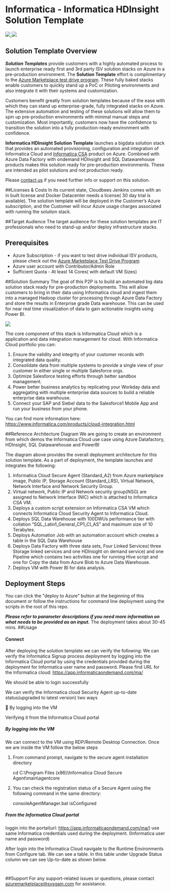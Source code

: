 # Informatica - Informatica HDInsight Solution Template
<a href="https://portal.azure.com/#create/Microsoft.Template/uri/https%3A%2F%2Fraw.githubusercontent.com%2Fsysgain%2Fazure-quickstart-templates%2Fmaster%2Ftrend-chef-splunk-security%2Fazuredeploy.json" target="_blank">
<img src="http://azuredeploy.net/deploybutton.png"/>
</a>
<a href="http://armviz.io/#/?load=https%3A%2F%2Fraw.githubusercontent.com%2Fsysgain%2Fazure-quickstart-templates%2Fmaster%2Ftrend-chef-splunk-security%2Fazuredeploy.json" target="_blank">
<img src="http://armviz.io/visualizebutton.png"/>
</a>

## Solution Template Overview
***Solution Templates*** provide customers with a highly automated process to launch enterprise ready first and 3rd party ISV solution stacks on Azure in a pre-production environment. The **Solution Template** effort is complimentary to the [Azure Marketplace test drive program](https://azure.microsoft.com/en-us/marketplace/test-drives/). These fully baked stacks enable customers to quickly stand up a PoC or Piloting environments and also integrate it with their systems and customization.

Customers benefit greatly from solution templates because of the ease with which they can stand up enterprise-grade, fully integrated stacks on Azure. The extensive automation and testing of these solutions will allow them to spin up pre-production environments with minimal manual steps and customization.  Most importantly, customers now have the confidence to transition the solution into a fully production-ready environment with confidence.

**Informatica HDInsight Solution Template** launches a bigdata solution stack that provides an automated provisioning, configuration and integration of Informatica Cloud and [Informatica CSA](https://azure.microsoft.com/en-us/marketplace/partners/informatica-cloud/informatica-cloud/) product on Azure. Combined with Azure Data Factory with ondemand HDInsight and SQL Datawarehouse products makes this solution ready for pre-production environments. These are intended as pilot solutions and not production ready.

Please [contact us](azuremarketplace@sysgain.com) if you need further info or support on this solution.

##Licenses & Costs
In its current state, Cloudbees Jenkins comes with an in built license and Docker Datacenter needs a license( 30 day trial is available). The solution template will be deployed in the Customer’s Azure subscription, and the Customer will incur Azure usage charges associated with running the solution stack.

##Target Audience
The target audience for these solution templates are IT professionals who need to stand-up and/or deploy infrastructure stacks.

## Prerequisites
* Azure Subscription - if you want to test drive individual ISV products, please check out the [Azure Marketplace Test Drive Program ](https://azure.microsoft.com/en-us/marketplace/test-drives/)
* Azure user account with Contributor/Admin Role
* Sufficient Quota - At least 14 Cores( with default VM Sizes)
 
##Solution Summary
The goal of this P2P is to build an automated big data solution stack ready for pre-production deployments. This will allow customers to bring in their data using Informatica cloud  and ingest them into a managed Hadoop cluster for processing through Azure Data Factory and store the results in Enterprise grade Data warehouse. This can be used for near real time visualization of data to gain actionable insights using Power BI.

![]( images/informatica-cloud.png)

The core component of this stack is Informatica Cloud which is a application and data integration management for cloud. With Informatica Cloud portfolio you can:

1. Ensure the validity and integrity of your customer records with integrated data quality.
2. Consolidate data from multiple systems to provide a single view of your customer in either single or multiple Salesforce orgs.
3. Optimize Salesforce testing efforts through better sandbox management.
4. Power better business analytics by replicating your Workday data and aggregating with multiple enterprise data sources to build a reliable enterprise data warehouse.
5. Connect your SAP and Siebel data to the Salesforce1 Mobile App and run your business from your phone.
 
You can find more information here: https://www.informatica.com/products/cloud-integration.html

##Reference Architecture Diagram
We are going to create an environment from which demos the Informatica Cloud use case using Azure Datafactory, HDInsight, SQL Datawarehouse and PowerBI 
![[](images/reference-arch.png)](images/reference-arch.png)

The diagram above provides the overall deployment architecture for this solution template.
As a part of deployment, the template launches and integrates the following:

1. Informatica Cloud Secure Agent (Standard_A2) from Azure marketplace image, Public IP, Storage Account (Standard_LRS), Virtual Network, Network Interface and Network Security Group.
2. Virtual network, Public IP and Network security group(NSG) are assigned to Network Interface (NIC) which is attached to Informatica CSA VM.
3. Deploys a custom script extension on Informatica CSA VM which connects Informatica Cloud Security Agent to Informatica Cloud.
4. Deploys SQL Data Warehouse with 100DWUs performance tier with collation “SQL_Latin1_General_CP1_CI_AS” and maximum size of 10 Terabytes.
5. Deploys Automation Job with an automation account which creates a table in the SQL Data Warehouse
6. Deploys Data Factory with three data sets, Four Linked Services( three Storage linked services and one HDInsight on demand service) and one Pipeline which contains two activities one for running Hive script and one for Copy the data from Azure Blob to Azure Data Warehouse.
7. Deploys VM with Power BI for data analysis.
 
## Deployment Steps
You can click the "deploy to Azure" button at the beginning of this document or follow the instructions for command line deployment using the scripts in the root of this repo.

***Please refer to parameter descriptions if you need more information on what needs to be provided as an input.***
The deployment takes about 30-45 mins.
##Usage
#### Connect
After deploying the solution template we can verify the following:
We can verify the Informatica Signup process deployment by logging into the Informatica Cloud portal by using the credentials provided during the deployment for Informatica user name and password.
Please find URL for the Informatica cloud:
https://app.informaticaondemand.com/ma/

We should be able to login successfully

We can verify the  Informatica cloud Security Agent up-to-date status(upgraded to latest version) two ways

	By logging into the VM 

   Verifying it from the Informatica Cloud portal

##### By logging into the VM
 
We can connect to the VM using RDP/Remote Desktop Connection. Once we are inside the VM follow the below steps

1.	From command prompt, navigate to the secure agent installation directory 

     cd  C:\Program Files (x86)\Informatica Cloud Secure Agent\main\agentcore
  
2.	You can check the registration status of a Secure Agent using the following command in the same directory:

     consoleAgentManager.bat isConfigured

##### From the Informatica Cloud portal

loggin into the portal(url: https://app.informaticaondemand.com/ma/) use same Informatica credentials used during the deployment.  (Informatica user name and password)

After login into the Informatica Cloud navigate to the Runtime Environments from Configure tab. We can see a table. In this table under Upgrade Status column we can see Up-to-date as shown below.

![[](images/ic1.png)](images/ic1.png)

![[](images/ic2.png)](images/ic2.png)

##Support
For any support-related issues or questions, please contact azuremarketplace@sysgain.com for assistance.

